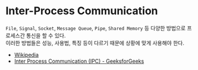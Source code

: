 # Inter-Process Communication

`File`, `Signal`, `Socket`, `Message Queue`, `Pipe`, `Shared Memory` 등 다양한 방법으로 프로세스간 통신을 할 수 있다.\
이러한 방법들은 성능, 사용법, 특징 등이 다르기 때문에 상황에 맞게 사용해야 한다.

- [Wikipedia](https://en.wikipedia.org/wiki/Inter-process_communication)
- [Inter Process Communication (IPC) - GeeksforGeeks](https://www.geeksforgeeks.org/inter-process-communication-ipc/)
